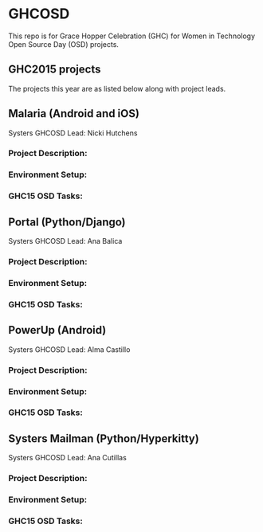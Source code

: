 # GHCOSD

This repo is for Grace Hopper Celebration (GHC) for Women in Technology Open Source Day (OSD) projects. 

## GHC2015 projects

The projects this year are as listed below along with project leads. 





## Malaria (Android and iOS)
Systers GHCOSD Lead: Nicki Hutchens

### Project Description:


### Environment Setup:


### GHC15 OSD Tasks:





## Portal (Python/Django)
Systers GHCOSD Lead: Ana Balica

### Project Description:


### Environment Setup:


### GHC15 OSD Tasks:






## PowerUp (Android)
Systers GHCOSD Lead: Alma Castillo


### Project Description:


### Environment Setup:


### GHC15 OSD Tasks:







## Systers Mailman (Python/Hyperkitty)
Systers GHCOSD Lead: Ana Cutillas


### Project Description:


### Environment Setup:


### GHC15 OSD Tasks:










